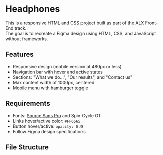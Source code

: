 # Headphones

This is a responsive HTML and CSS project built as part of the ALX Front-End track.  
The goal is to recreate a Figma design using HTML, CSS, and JavaScript without frameworks.

## Features
- Responsive design (mobile version at 480px or less)
- Navigation bar with hover and active states
- Sections: "What we do…", "Our results", and "Contact us"
- Max content width of 1000px, centered
- Mobile menu with hamburger toggle

## Requirements
- Fonts: [Source Sans Pro](https://fonts.google.com/specimen/Source+Sans+Pro) and Spin Cycle OT
- Links hover/active color: `#FF6565`
- Button hover/active: `opacity: 0.9`
- Follow Figma design specifications

## File Structure
